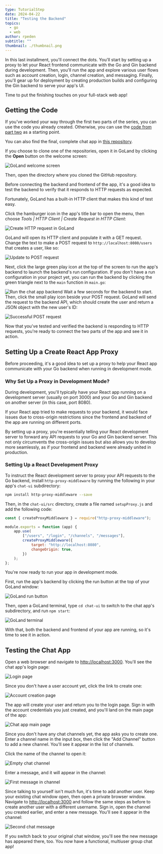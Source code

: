 ```yaml
---
type: TutorialStep
date: 2024-04-22
title: "Testing the Backend"
topics:
  - go
  - web
author: rpeden
subtitle: ""
thumbnail: ./thumbnail.png
---
```


In this last installment, you'll connect the dots. You'll start by setting up a proxy to let your React frontend communicate with the Go and Gin backend during development. Then, you'll run the app and explore various user flows such as account creation, login, channel creation, and messaging. Finally, you'll gear up for deployment by creating production builds and configuring the Gin backend to serve your app's UI.

Time to put the finishing touches on your full-stack web app!

## Getting the Code

If you've worked your way through the first two parts of the series, you can use the code you already created. Otherwise, you can use the [code from part two](https://github.com/rpeden/go-gin-react-part2) as a starting point.

You can also find the final, complete chat app in [this repository](https://github.com/rpeden/go-gin-react-part3).

If you choose to clone one of the repositories, open it in GoLand by clicking the **Open** button on the welcome screen:

![GoLand welcome screen](https://i.imgur.com/YBvLB1l.png)

Then, open the directory where you cloned the GitHub repository.

Before connecting the backend and frontend of the app, it's a good idea to test the backend to verify that it responds to HTTP requests as expected.

Fortunately, GoLand has a built-in HTTP client that makes this kind of test easy.

Click the hamburger icon in the app's title bar to open the menu, then choose _Tools | HTTP Client | Create Request in HTTP Client_:

![Create HTTP request in GoLand](https://i.imgur.com/d9YrV1Z.png)

GoLand will open its HTTP client and populate it with a GET request. Change the text to make a POST request to `http://localhost:8080/users` that creates a user, like so:

![Update to POST request](https://i.imgur.com/C2MkMAG.png)

Next, click the large green play icon at the top of the screen to run the app's backend to launch the backend's run configuration. If you don't have a run configuration in your project yet, you can run the backend by clicking the green triangle next to the `main` function in `main.go`:

![Run the chat app backend](https://i.imgur.com/LSzwN5J.png)
Wait a few seconds for the backend to start. Then, click the small play icon beside your POST request. GoLand will send the request to the backend API, which should create the user and return a JSON object with the new user's ID:

![Successful POST request](https://i.imgur.com/pPyPYz7.png)

Now that you've tested and verified the backend is responding to HTTP requests, you're ready to connect the two parts of the app and see it in action.

## Setting Up a Create React App Proxy

Before proceeding, it's a good idea to set up a proxy to help your React app communicate with your Go backend when running in development mode.

### Why Set Up a Proxy in Development Mode?

During development, you'll typically have your React app running on a development server (usually on port 3000) and your Go and Gin backend on another server (in this case, port 8080).

If your React app tried to make requests to your backend, it would face issues due to cross-origin restrictions since the frontend and backend of the app are running on different ports.

By setting up a proxy, you're essentially telling your React development server to forward any API requests to your Go and Gin backend server. This not only circumvents the cross-origin issues but also allows you to develop more seamlessly, as if your frontend and backend were already united in production.

### Setting Up a React Development Proxy

To instruct the React development server to proxy your API requests to the Go backend, install `http-proxy-middleware` by running the following in your app's `chat-ui` subdirectory:

```sh
npm install http-proxy-middleware --save
```

Then, in the `chat-ui/src` directory, create a file named `setupProxy.js` and add the following code:

```javascript
const { createProxyMiddleware } = require("http-proxy-middleware");

module.exports = function (app) {
	app.use(
		["/users", "/login", "/channels", "/messages"],
		createProxyMiddleware({
			target: "http://localhost:8080",
			changeOrigin: true,
		})
	);
};
```

You're now ready to run your app in development mode.

First, run the app's backend by clicking the run button at the top of your GoLand window:

![GoLand run button](https://i.imgur.com/miKVNRe.png)

Then, open a GoLand terminal, type `cd chat-ui` to switch to the chat app's subdirectory, and run `npm start`:

![GoLand terminal](https://i.imgur.com/hkmiPYH.png)

With that, both the backend and frontend of your app are running, so it's time to see it in action.

## Testing the Chat App

Open a web browser and navigate to [http://localhost:3000](http://localhost:3000). You'll see the chat app's login page:

![Login page](https://i.imgur.com/U3vgCcg.png)

Since you don't have a user account yet, click the link to create one:

![Account creation page](https://i.imgur.com/JvB8eq4.png)

The app will create your user and return you to the login page. Sign in with the account credentials you just created, and you'll land on the main page of the app:

![Chat app main page](https://i.imgur.com/32YMVSw.png)

Since you don't have any chat channels yet, the app asks you to create one. Enter a channel name in the input box, then click the "Add Channel" button to add a new channel. You'll see it appear in the list of channels.

Click the name of the channel to open it:

![Empty chat channel](https://i.imgur.com/57vTkLx.png)

Enter a message, and it will appear in the channel:

![First message in channel](https://i.imgur.com/bugPvXo.png)

Since talking to yourself isn't much fun, it's time to add another user. Keep your existing chat window open, then open a private browser window. Navigate to [http://localhost:3000](http://localhost:3000) and follow the same steps as before to create another user with a different username. Sign in, open the channel you created earlier, and enter a new message. You'll see it appear in the channel:

![Second chat message](https://i.imgur.com/YP4gtoU.png)

If you switch back to your original chat window, you'll see the new message has appeared there, too. You now have a functional, multiuser group chat app!
